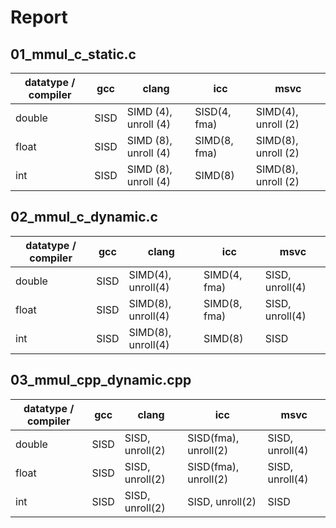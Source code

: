 # Report

## 01_mmul_c_static.c

| datatype / compiler | gcc | clang | icc | msvc |
| --- | --- | --- | --- | --- |
| double | SISD | SIMD (4), unroll (4) | SISD(4, fma) | SIMD(4), unroll (2) |
| float  | SISD | SIMD (8), unroll (4) | SIMD(8, fma) | SIMD(8), unroll (2) |
| int    | SISD | SIMD (8), unroll (4) | SIMD(8) | SIMD(8), unroll (2) |

## 02_mmul_c_dynamic.c
| datatype / compiler | gcc | clang | icc | msvc |
| --- | --- | --- | --- | --- |
| double | SISD | SIMD(4), unroll(4) | SIMD(4, fma) | SISD, unroll(4) |
| float  | SISD | SIMD(8), unroll(4) | SIMD(8, fma) | SISD, unroll(4) |
| int    | SISD | SIMD(8), unroll(4) | SIMD(8) | SISD |

## 03_mmul_cpp_dynamic.cpp
| datatype / compiler | gcc | clang | icc | msvc |
| --- | --- | --- | --- | --- |
| double | SISD | SISD, unroll(2) | SISD(fma), unroll(2) | SISD, unroll(4) |
| float  | SISD | SISD, unroll(2) | SISD(fma), unroll(2) | SISD, unroll(4) |
| int    | SISD | SISD, unroll(2) | SISD, unroll(2) | SISD |